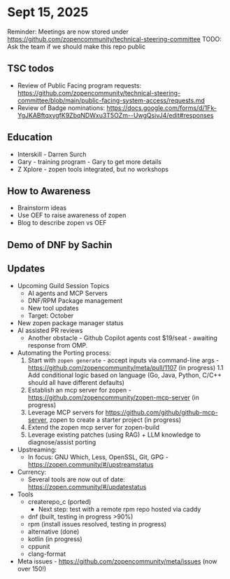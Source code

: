 # Sept 15, 2025
Reminder: Meetings are now stored under https://github.com/zopencommunity/technical-steering-committee
TODO: Ask the team if we should make this repo public

## TSC todos
* Review of Public Facing program requests: https://github.com/zopencommunity/technical-steering-committee/blob/main/public-facing-system-access/requests.md
* Review of Badge nominations: https://docs.google.com/forms/d/1Fk-YgJKABftqxygfK9ZbqNDWxu3T5OZm--UwgQsivJ4/edit#responses

## Education
* Interskill - Darren Surch
* Gary - training program - Gary to get more details
* Z Xplore - zopen tools integrated, but no workshops

## How to Awareness
* Brainstorm ideas
* Use OEF to raise awareness of zopen
* Blog to describe zopen vs OEF

## Demo of DNF by Sachin

## Updates
* Upcoming Guild Session Topics
  * AI agents and MCP Servers
  * DNF/RPM Package management
  * New tool updates
  * Target: October
* New zopen package manager status
* AI assisted PR reviews
  * Another obstacle - Github Copilot agents cost $19/seat - awaiting response from OMP.
* Automating the Porting process:
  1. Start with `zopen generate` - accept inputs via command-line args - https://github.com/zopencommunity/meta/pull/1107 (in progress)
  1.1 Add conditional logic based on language (Go, Java, Python, C/C++ should all have different defaults)
  2. Establish an mcp server for zopen - https://github.com/zopencommunity/zopen-mcp-server  (in progress)
  3. Leverage MCP servers for https://github.com/github/github-mcp-server, zopen to create a starter project  (in progress)
  4. Extend the zopen mcp server for zopen-build 
  5. Leverage existing patches (using RAG) + LLM knowledge to diagnose/assist porting
* Upstreaming:
  * In focus: GNU Which, Less, OpenSSL, Git, GPG - https://zopen.community/#/upstreamstatus
* Currency:
  * Several tools are now out of date: https://zopen.community/#/updatestatus 
* Tools
  * createrepo_c (ported)
    * Next step: test with a remote rpm repo hosted via caddy
  * dnf (built, testing in progress >90%)
  * rpm (install issues resolved, testing in progress)
  * alternative (done)
  * kotlin (in progress)
  * cppunit
  * clang-format
* Meta issues - https://github.com/zopencommunity/meta/issues (now over 150!)
